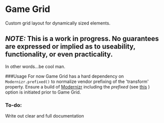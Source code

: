 Game Grid
=========

Custom grid layout for dynamically sized elements.

## _NOTE:_ This is a work in progress. No guarantees are expressed or implied as to useability, functionality, or even practicality.
In other words...be cool man.

###Usage
For now Game Grid has a hard dependency on `Modernizr.prefixed()` to normalize vendor prefixing of the 'transform' property. Ensure a build of [Modernizr](http://modernizr.com) including the _prefixed_ (see [this](http://modernizr.com/download/#-backgroundsize-opacity-cssanimations-csstransforms-csstransforms3d-csstransitions-shiv-cssclasses-prefixed-teststyles-testprop-testallprops-prefixes-domprefixes) ) option is initiated prior to Game Grid.


### To-do:
Write out clear and full documentation
